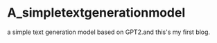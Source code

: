 # A_simpletextgenerationmodel
a simple text generation model based on GPT2.and this's my first blog.
